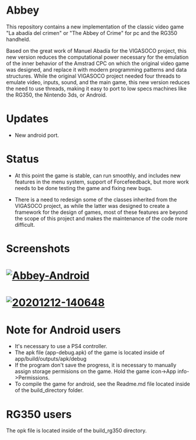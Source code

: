 # Abbey

This repository contains a new implementation of the classic video game "La abadía del crimen" or "The Abbey of Crime" for pc and the RG350 handheld. 

Based on the great work of Manuel Abadía for the VIGASOCO project, this new version reduces the computational power necessary for the emulation of the inner behavior of the Amstrad CPC on which the original video game was designed, and replace it with modern programming patterns and data structures. While the original VIGASOCO project needed four threads to emulate video, inputs, sound, and the main game, this new version reduces the need to use threads, making it easy to port to low specs machines like the RG350, the Nintendo 3ds, or Android.

# Updates
* New android port. 

# Status
* At this point the game is stable, can run smoothly, and includes new features in the menu system, support of Forcefeedback, but more work needs to be done testing the game and fixing new bugs.

* There is a need to redesign some of the classes inherited from the VIGASOCO project, as while the latter was designed to create a framework for the design of games, most of these features are beyond the scope of this project and makes the maintenance of the code more difficult.


# Screenshots
# <a href="https://ibb.co/2KYmxMj"><img src="https://i.ibb.co/nk8Z91D/Abbey-Android.png" alt="Abbey-Android" border="0" /></a>
# <a href="https://ibb.co/8PGLLFJ"><img src="https://i.ibb.co/sscddLh/20201212-140648.jpg" alt="20201212-140648" border="0"></a>

# Note for Android users
* It's necessary to use a PS4 controller.
* The apk file (app-debug.apk) of the game is located inside of app/build/outputs/apk/debug
* If the program don't save the progress, it is necessary to manually assign storage permisions on the game. Hold the game icon->App info->Permissions.
* To compile the game for android, see the Readme.md file located inside of the build_directory folder.

# RG350 users
The opk file is located inside of the build_rg350 directory.

